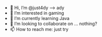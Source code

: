 - 👋 Hi, I’m @just4dy --> ady
- 👀 I’m interested in gaming
- 🌱 I’m currently learning Java
- 💞️ I’m looking to collaborate on ... nothing?
- 📫 How to reach me: just try

<!---
just4dy/just4dy is a ✨ special ✨ repository because its `README.md` (this file) appears on your GitHub profile.
You can click the Preview link to take a look at your changes.
--->
